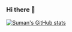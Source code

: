 ### Hi there 👋

[![Suman's GitHub stats](https://github-readme-stats.vercel.app/api?username=momonepal&show_icons=true&theme=dark)
](https://github.com/momonepal)

<!--
**momonepal/momonepal** is a ✨ _special_ ✨ repository because its `README.md` (this file) appears on your GitHub profile.

Here are some ideas to get you started:

- 🔭 I’m currently working on ...
- 🌱 I’m currently learning ...
- 👯 I’m looking to collaborate on ...
- 🤔 I’m looking for help with ...
- 💬 Ask me about ...
- 📫 How to reach me: ...
- 😄 Pronouns: ...
- ⚡ Fun fact: ...
-->
